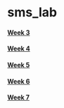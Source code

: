 # sms_lab
#### [Week 3](https://github.com/sh0hb0zbek/sms_lab/blob/main/md/week_03.md)
#### [Week 4](https://github.com/sh0hb0zbek/sms_lab/blob/main/md/week_04.md)
#### [Week 5](https://github.com/sh0hb0zbek/sms_lab/blob/main/md/week_05.md)
#### [Week 6](https://github.com/sh0hb0zbek/sms_lab/blob/main/md/week_06.md)
#### [Week 7](https://github.com/sh0hb0zbek/sms_lab/blob/main/md/week_07.md)
